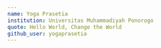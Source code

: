 ```yaml
---
name: Yoga Prasetia
institution: Universitas Muhammadiyah Ponorogo
quote: Hello World, Change the World
github_user: yogaprasetia
---
```

